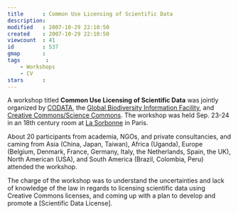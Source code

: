 ```yaml
---
title      : Common Use Licensing of Scientific Data
description: 
modified   : 2007-10-29 22:10:50
created    : 2007-10-29 22:10:50
viewcount  : 41
id         : 537
gmap       : 
tags        :
    - Workshops
    - CV
stars      : 
---
```


A workshop titled **Common Use Licensing of Scientific Data** was jointly organized by [CODATA](http://www.codata.org/), the [Global Biodiversity Information Facility](http://www.gbif.org/), and [Creative Commons/Science Commons](http://www.sciencecommons.org/). The workshop was held Sep. 23-24 in an 18th century room at [La Sorbonne](http://www.sorbonne.fr/) in Paris.

About 20 participants from academia, NGOs, and private consultancies, and caming from Asia (China, Japan, Taiwan), Africa (Uganda), Europe (Belgium, Denmark, France, Germany, Italy, the Netherlands, Spain, the UK), North American (USA), and South America (Brazil, Colombia, Peru) attended the workshop.

The charge of the workshop was to understand the uncertainties and lack of knowledge of the law in regards to licensing scientific data using Creative Commons licenses, and coming up with a plan to develop and promote a [Scientific Data License].
